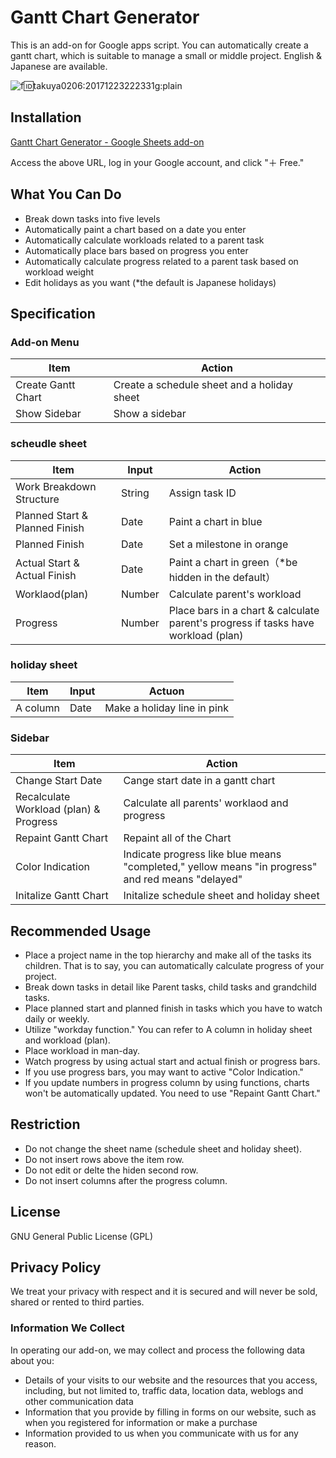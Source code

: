 # Gantt Chart Generator
This is an add-on for Google apps script. You can automatically create a gantt chart, which is suitable to manage a small or middle project. English & Japanese are available.



![f:id:takuya0206:20171223222331g:plain](https://cdn-ak.f.st-hatena.com/images/fotolife/t/takuya0206/20171223/20171223222331.gif)


## Installation

[Gantt Chart Generator - Google Sheets add-on](https://chrome.google.com/webstore/detail/gantt-chart-generator/bnaicalmdphddkedcgchnfbjohmhdgni?utm_source=permalink)

Access the above URL, log in your Google account, and click "＋ Free."


## What You Can Do

* Break down tasks into five levels
* Automatically paint a chart based on a date you enter
* Automatically calculate workloads related to a parent task
* Automatically place bars based on progress you enter
* Automatically calculate progress related to a parent task based on workload weight
* Edit holidays as you want (*the default is Japanese holidays)


## Specification

### Add-on Menu

Item         | Action                     
---------- | -------------------------
Create Gantt Chart | Create a schedule sheet and a holiday sheet
Show Sidebar   | Show a sidebar                 

### scheudle sheet

Item           | Input  | Action                                    
------------ | --- | ----------------------------------------
Work Breakdown Structure    | String | Assign task ID                                   
Planned Start & Planned Finish | Date  | Paint a chart in blue                           
Planned Finish         | Date  | Set a milestone in orange                        
Actual Start & Actual Finish | Date  | Paint a chart in green（*be hidden in the default）                
Worklaod(plan)        | Number  | Calculate parent's workload                               
Progress           | Number  | Place bars in a chart & calculate parent's progress if tasks have workload (plan)  


### holiday sheet

Item | Input | Actuon               
-- | -- | -------------------
A column | Date | Make a holiday line in pink

### Sidebar

Item           | Action                      
------------ | --------------------------
Change Start Date       | Cange start date in a gantt chart          
Recalculate Workload (plan) & Progress | Calculate all parents' worklaod and progress             
Repaint Gantt Chart | Repaint all of the Chart         
Color Indication      | Indicate progress like blue means "completed," yellow means "in progress" and red means "delayed"
Initalize Gantt Chart          | Initalize schedule sheet and holiday sheet

## Recommended Usage

* Place a project name in the top hierarchy and make all of the tasks its children. That is to say, you can automatically calculate progress of your project.
* Break down tasks in detail like Parent tasks, child tasks and grandchild tasks.
* Place planned start and planned finish in tasks which you have to watch daily or weekly.
* Utilize "workday function." You can refer to A column in holiday sheet and workload (plan).
* Place workload in man-day.
* Watch progress by using actual start and actual finish or progress bars.
* If you use progress bars, you may want to active "Color Indication."
* If you update numbers in progress column by using functions, charts won't be automatically updated. You need to use "Repaint Gantt Chart."

## Restriction

* Do not change the sheet name (schedule sheet and holiday sheet).
* Do not insert rows above the item row.
* Do not edit or delte the hiden second row.
* Do not insert columns after the progress column.

## License
GNU General Public License (GPL)

## Privacy Policy
We treat your privacy with respect and it is secured and will never be sold, shared or rented to third parties.

### Information We Collect
In operating our add-on, we may collect and process the following data about you:

* Details of your visits to our website and the resources that you access, including, but not limited to, traffic data, location data, weblogs and other communication data
* Information that you provide by filling in forms on our website, such as when you registered for information or make a purchase
* Information provided to us when you communicate with us for any reason.

